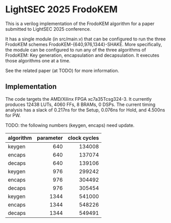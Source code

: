 
# LightSEC 2025 FrodoKEM

This is a verilog implementation of the FrodoKEM algorithm for a paper submitted to LightSEC 2025 conference.

It has a single module (in src/main.v) that can be configured to run the three FrodoKEM schemes FrodoKEM-{640,976,1344}-SHAKE. More specifically, the module can be configured to run any of the three algorithms of FrodoKEM: Key generation, encapsulation and decapsulation. It executes those algorithms one at a time.

See the related paper (at TODO) for more information.

## Implementation

The code targets the AMD/Xilinx FPGA xc7a35Tcsg324-3. It currently produces 12438 LUTs, 4060 FFs, 8 BRAMs, 0 DSPs. The current timing analysis has a slack of 0.217ns for the Setup, 0.076ns for Hold, and 4.500ns for PW.


TODO: the following numbers (keygen, encaps) need update.

algorithm | parameter | clock cycles
--- | ---: | ---:
keygen | 640 | 134008
encaps | 640 | 137074
decaps | 640 | 139106
keygen | 976 | 299242
encaps | 976 | 304492
decaps | 976 | 305454
keygen | 1344 | 541000
encaps | 1344 | 548226
decaps | 1344 | 549491

